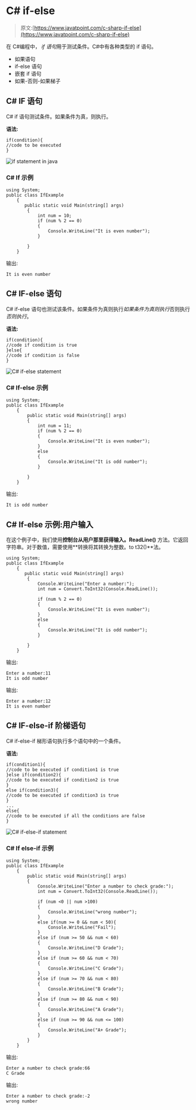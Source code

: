 # C# if-else

> 原文:[https://www.javatpoint.com/c-sharp-if-else](https://www.javatpoint.com/c-sharp-if-else)

在 C#编程中， *if 语句*用于测试条件。C#中有各种类型的 if 语句。

*   如果语句
*   if-else 语句
*   嵌套 if 语句
*   如果-否则-如果梯子

## C# IF 语句

C# if 语句测试条件。如果条件为真，则执行。

**语法:**

```
if(condition){
//code to be executed
}

```

![if statement in java](img/06869da72b347d87d62e95e215c4c984.png)

### C# If 示例

```
using System;    
public class IfExample
    {
       public static void Main(string[] args)
        {
            int num = 10;
            if (num % 2 == 0)
            {
                Console.WriteLine("It is even number");
            }

        }
    }

```

输出:

```
It is even number

```

## C# IF-else 语句

C# if-else 语句也测试该条件。如果条件为真则执行*如果条件为真则执行*否则执行*否则执行*。

**语法:**

```
if(condition){
//code if condition is true
}else{
//code if condition is false
}

```

![C# if-else statement](img/61a1f88b5e52ac9feb7860865ff3d611.png)

### C# If-else 示例

```
using System;    
public class IfExample
    {
        public static void Main(string[] args)
        {
            int num = 11;
            if (num % 2 == 0)
            {
                Console.WriteLine("It is even number");
            }
            else
            {
                Console.WriteLine("It is odd number");
            }

        }
    }

```

输出:

```
It is odd number

```

## C# If-else 示例:用户输入

在这个例子中，我们使用**控制台从用户那里获得输入。ReadLine()** 方法。它返回字符串。对于数值，需要使用**转换将其转换为整数。to t32()**法。

```
using System;    
public class IfExample
    {
       public static void Main(string[] args)
        {
            Console.WriteLine("Enter a number:");
            int num = Convert.ToInt32(Console.ReadLine());

            if (num % 2 == 0)
            {
                Console.WriteLine("It is even number");
            }
            else
            {
                Console.WriteLine("It is odd number");
            }

        }
    }

```

输出:

```
Enter a number:11
It is odd number

```

输出:

```
Enter a number:12
It is even number

```

## C# IF-else-if 阶梯语句

C# if-else-if 梯形语句执行多个语句中的一个条件。

**语法:**

```
if(condition1){
//code to be executed if condition1 is true
}else if(condition2){
//code to be executed if condition2 is true
}
else if(condition3){
//code to be executed if condition3 is true
}
...
else{
//code to be executed if all the conditions are false
}

```

![C# if-else-if statement](img/c4def9aa81add17f4eee20be3451616e.png)

### C# If else-if 示例

```
using System;    
public class IfExample
    {
        public static void Main(string[] args)
        {
            Console.WriteLine("Enter a number to check grade:");
            int num = Convert.ToInt32(Console.ReadLine());

            if (num <0 || num >100)
            {
                Console.WriteLine("wrong number");
            }
            else if(num >= 0 && num < 50){
                Console.WriteLine("Fail");
            }
            else if (num >= 50 && num < 60)
            {
                Console.WriteLine("D Grade");
            }
            else if (num >= 60 && num < 70)
            {
                Console.WriteLine("C Grade");
            }
            else if (num >= 70 && num < 80)
            {
                Console.WriteLine("B Grade");
            }
            else if (num >= 80 && num < 90)
            {
                Console.WriteLine("A Grade");
            }
            else if (num >= 90 && num <= 100)
            {
                Console.WriteLine("A+ Grade");
            }
        }
    }

```

输出:

```
Enter a number to check grade:66
C Grade

```

输出:

```
Enter a number to check grade:-2
wrong number

```